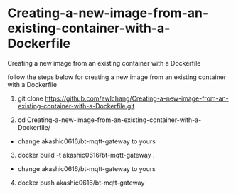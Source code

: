 # Creating-a-new-image-from-an-existing-container-with-a-Dockerfile
Creating a new image from an existing container with a Dockerfile

follow the steps below for creating a new image from an existing container with a Dockerfile
1. git clone https://github.com/awlchang/Creating-a-new-image-from-an-existing-container-with-a-Dockerfile.git

2. cd Creating-a-new-image-from-an-existing-container-with-a-Dockerfile/

* change akashic0616/bt-mqtt-gateway to yours
3. docker build -t akashic0616/bt-mqtt-gateway .

* change akashic0616/bt-mqtt-gateway to yours
4. docker push akashic0616/bt-mqtt-gateway
